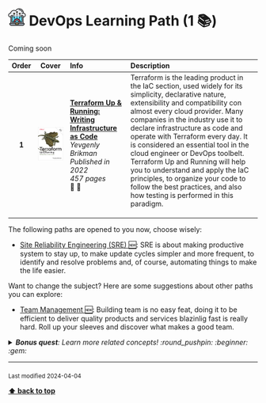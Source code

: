 [//]: # (Auto generated file from templates)

# <img height="35" src="/assets/learning-paths/icons/devops.png" alt="devops" title="DevOps"/> DevOps Learning Path (1 :books:)

Coming soon

| Order | Cover | Info | Description |
| :---: | :---: | :--- | :--- |
| **1** | ![img](/assets/books/covers/terraform-up-and-running.jpeg) | [**Terraform Up & Running: Writing Infrastructure as Code**](https://learning.oreilly.com/library/view/-/9781098116736/) <br> *Yevgenly Brikman* <br> *Published in 2022* <br> *457 pages* <br> :hatched_chick: :green_book: | Terraform is the leading product in the IaC section, used widely for its simplicity, declarative nature, extensibility and compatibility con almost every cloud provider. Many companies in the industry use it to declare infrastructure as code and operate with Terraform every day. It is considered an essential tool in the cloud engineer or DevOps toolbelt. Terraform Up and Running will help you to understand and apply the IaC principles, to organize your code to follow the best practices, and also how testing is performed in this paradigm.<br><br> |

The following paths are opened to you now, choose wisely:

- [Site Reliability Engineering (SRE) :new:](/content/learning-paths/sre): SRE is about making productive system to stay up, to make update cycles simpler and more frequent, to identify and resolve problems and, of course, automating things to make the life easier.


Want to change the subject? Here are some suggestions about other paths you can explore:

- [Team Management :new:](/content/learning-paths/team-management): Building team is no easy feat, doing it to be efficient to deliver quality products and services blazinlig fast is really hard. Roll up your sleeves and discover what makes a good team.


<details><summary><i><b>Bonus quest</b>: Learn more related concepts! :round_pushpin: :beginner: :gem: </i></summary>
<p>

<sub>[#cloud-engineering]() [#automation]() [#state-management]() [#fault-recovery]() [#terraform]() [#pulumi]() [#crossplane]() [#ansible]()</sub>

</p>
</details>

---
<sub>Last modified 2024-04-04</sub>

[**⬆ back to top**](#devops-learning-path)
